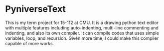 # PyniverseText
This is my term project for 15-112 at CMU. It is a drawing python text editor with multiple features including auto-indenting, multi-line commenting and indenting, and also its own compiler. It can compile codes that uses simple variables, loop, and recursion. Given more time, I could make this compiler capable of more works.
